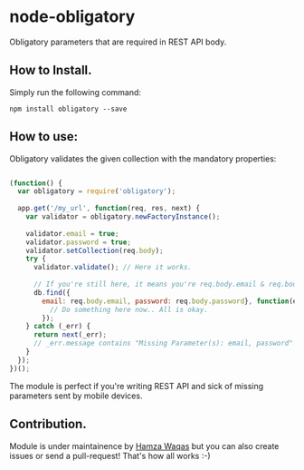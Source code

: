node-obligatory
===============

Obligatory parameters that are required in REST API body.

## How to Install.

Simply run the following command:

```
npm install obligatory --save
```

## How to use:
Obligatory validates the given collection with the mandatory properties:

```javascript

(function() {
  var obligatory = require('obligatory');
  
  app.get('/my_url', function(req, res, next) {
    var validator = obligatory.newFactoryInstance();
    
    validator.email = true;
    validator.password = true;
    validator.setCollection(req.body);
    try {
      validator.validate(); // Here it works.
      
      // If you're still here, it means you're req.body.email & req.body.password exists.
      db.find({
        email: req.body.email, password: req.body.password}, function(err, user) {
          // Do something here now.. All is okay.
        });
    } catch (_err) {
      return next(_err);
      // _err.message contains "Missing Parameter(s): email, password"
    }
  });
})();
```

The module is perfect if you're writing REST API and sick of missing parameters sent by mobile devices.

## Contribution.
Module is under maintainence by [Hamza Waqas](http://twitter.com/HamzaWaqas) but you can also create issues or send a pull-request! That's how all works :-)

